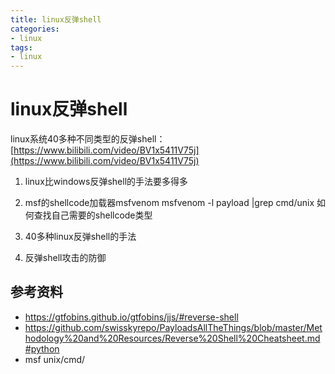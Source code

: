 ```yaml
---
title: linux反弹shell
categories:
- linux
tags:
- linux
---
```

linux反弹shell
===

linux系统40多种不同类型的反弹shell：
[https://www.bilibili.com/video/BV1x5411V75j](https://www.bilibili.com/video/BV1x5411V75j)


1. linux比windows反弹shell的手法要多得多

2. msf的shellcode加载器msfvenom
msfvenom -l payload |grep  cmd/unix
如何查找自己需要的shellcode类型

3. 40多种linux反弹shell的手法

4. 反弹shell攻击的防御

## 参考资料
- https://gtfobins.github.io/gtfobins/jjs/#reverse-shell
- https://github.com/swisskyrepo/PayloadsAllTheThings/blob/master/Methodology%20and%20Resources/Reverse%20Shell%20Cheatsheet.md#python
- msf unix/cmd/